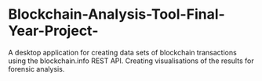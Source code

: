 # Blockchain-Analysis-Tool-Final-Year-Project-
A desktop application for creating data sets of blockchain transactions using the blockchain.info REST API. Creating visualisations of the results for forensic analysis.
